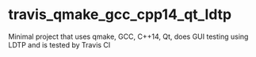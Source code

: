 # travis_qmake_gcc_cpp14_qt_ldtp
Minimal project that uses qmake, GCC, C++14, Qt, does GUI testing using LDTP and is tested by Travis CI
